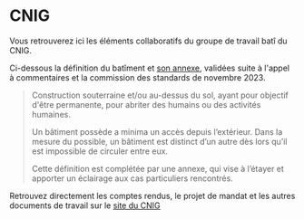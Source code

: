 # CNIG

Vous retrouverez ici les éléments collaboratifs du groupe de travail batî du CNIG. 

Ci-dessous la définition du batîment et [son annexe](https://github.com/entrepreneur-interet-general/BatID/blob/eea3555c0de8fb178a85379306fbe85c358ea9ce/docs/CNIG/Annexe-Definition-Batiment.md), validées suite à l'appel à commentaires et la commission des standards de novembre 2023. 

>Construction souterraine et/ou au-dessus du sol, ayant pour objectif d'être permanente, pour abriter des humains ou des activités humaines.
>
>Un bâtiment possède a minima un accès depuis l’extérieur. Dans la mesure du possible, un bâtiment est distinct d’un autre dès lors qu’il est impossible de circuler entre eux.
> 
> Cette définition est complétée par une annexe, qui vise à l’étayer et apporter un éclairage aux cas particuliers rencontrés.


Retrouvez directement les comptes rendus, le projet de mandat et les autres documents de travail sur le [site du CNIG](http://cnig.gouv.fr/?page_id=26261)